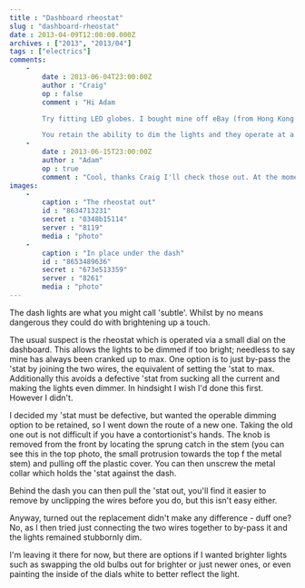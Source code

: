 ```yaml
---
title : "Dashboard rheostat"
slug : "dashboard-rheostat"
date : 2013-04-09T12:00:00.000Z
archives : ["2013", "2013/04"]
tags : ["electrics"]
comments:
    -
        date : 2013-06-04T23:00:00Z
        author : "Craig"
        op : false
        comment : "Hi Adam

        Try fitting LED globes. I bought mine off eBay (from Hong Kong I think) Sold in pairs and cheap as chips. Available in screw in and bayonet. Took my roadster out the other night and it was a revelation.

        You retain the ability to dim the lights and they operate at a cooler temperature. Sorry I have lost the link, but you will find it. They have panels on four side and one on the end. A bit fragile when screwing so be careful or buy a couple of spares"
    -
        date : 2013-06-15T23:00:00Z
        author : "Adam"
        op : true
        comment : "Cool, thanks Craig I'll check those out. At the moment I've got all my pennies invested in just getting the car back on the road, but I'll definitely look into those when I'm back driving again."
images:
    -
        caption : "The rheostat out"
        id : "8634713231"
        secret : "0348b15114"
        server : "8119"
        media : "photo"
    -
        caption : "In place under the dash"
        id : "8653489636"
        secret : "673e513359"
        server : "8261"
        media : "photo"
---
```


The dash lights are what you might call 'subtle'. Whilst by no means dangerous they could do with brightening up a touch.


The usual suspect is the rheostat which is operated via a small dial on the dashboard. This allows the lights to be dimmed if too bright; needless to say mine has always been cranked up to max. One option is to just by-pass the 'stat by joining the two wires, the equivalent of setting the 'stat to max. Additionally this avoids a defective 'stat from sucking all the current and making the lights even dimmer. In hindsight I wish I'd done this first. However I didn't.


I decided my 'stat must be defective, but wanted the operable dimming option to be retained, so I went down the route of a new one. Taking the old one out is not difficult if you have a contortionist's hands. The knob is removed from the front by locating the sprung catch in the stem (you can see this in the top photo, the small protrusion towards the top f the metal stem) and pulling off the plastic cover. You can then unscrew the metal collar which holds the 'stat against the dash.


Behind the dash you can then pull the 'stat out, you'll find it easier to remove by unclipping the wires before you do, but this isn't easy either.


Anyway, turned out the replacement didn't make any difference - duff one? No, as I then tried just connecting the two wires together to by-pass it and the lights remained stubbornly dim.


I'm leaving it there for now, but there are options if I wanted brighter lights such as swapping the old bulbs out for brighter or just newer ones, or even painting the inside of the dials white to better reflect the light.